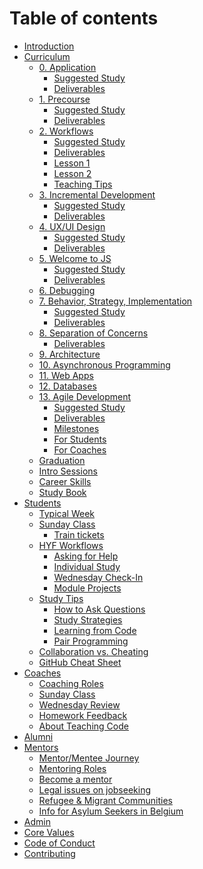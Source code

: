 # Table of contents

- [Introduction](README.md)
- [Curriculum](curriculum/README.md)
  - [0. Application](./curriculum/application/README.md) <!-- show communication, motivation and attention to detail -->
    - [Suggested Study](./curriculum/application/suggested-study.md)
    - [Deliverables](./curriculum/application/deliverables.md)
  - [1. Precourse](./curriculum/precourse/README.md) <!-- prepare your computer and github account -->
    - [Suggested Study](./curriculum/precourse/suggested-study.md)
    - [Deliverables](./curriculum/precourse/deliverables.md)
  - [2. Workflows](./curriculum/workflows/README.md) <!-- learn your dev environment, vocabulary and workflows -->
    - [Suggested Study](./curriculum/workflows/suggested-study.md)
    - [Deliverables](./curriculum/workflows/deliverables.md)
    - [Lesson 1](./curriculum/workflows/lesson-1.md)
    - [Lesson 2](./curriculum/workflows/lesson-2.md)
      <!-- - [Assessment](./curriculum/workflows/assessment.md) -->
    - [Teaching Tips](./curriculum/workflows/teaching-tips.md)
  - [3. Incremental Development](./curriculum/incremental-development/README.md) <!-- learn to plan a project and work in a group -->
    - [Suggested Study](./curriculum/incremental-development/suggested-study.md)
    - [Deliverables](./curriculum/incremental-development/deliverables.md)
      <!-- - [Lesson 1](./curriculum/incremental-development/lesson-1.md) -->
      <!-- - [Lesson 2](./curriculum/incremental-development/lesson-2.md) -->
      <!-- - [Lesson 3](./curriculum/incremental-development/lesson-3.md) -->
      <!-- - [Assessment](./curriculum/incremental-development/assessment.md) -->
      <!-- - [Teaching Tips](./curriculum/incremental-development/teaching-tips.md) -->
  - [4. UX/UI Design](./curriculum/ux-ui-design/README.md) <!-- learn to use take the user's perspective and build what they need -->
    - [Suggested Study](./curriculum/ux-ui-design/suggested-study.md)
    - [Deliverables](./curriculum/ux-ui-design/deliverables.md)
      <!-- - [Lesson 1](./curriculum/ux-ui-design/lesson-1.md) -->
      <!-- - [Lesson 2](./curriculum/ux-ui-design/lesson-2.md) -->
      <!-- - [Assessment](./curriculum/ux-ui-design/assessment.md) -->
      <!-- - [Teaching Tips](./curriculum/ux-ui-design/teaching-tips.md) -->
  - [5. Welcome to JS](./curriculum/welcome-to-js/README.md) <!-- learn the basic syntax of JS and how to read programs that use it -->
    - [Suggested Study](./curriculum/welcome-to-js/suggested-study.md)
    - [Deliverables](./curriculum/welcome-to-js/deliverables.md)
      <!-- - [Lesson 1](./curriculum/welcome-to-js/lesson-1.md) -->
      <!-- - [Lesson 2](./curriculum/welcome-to-js/lesson-2.md) -->
      <!-- - [Assessment](./curriculum/welcome-to-js/assessment.md) -->
      <!-- - [Teaching Tips](./curriculum/welcome-to-js/teaching-tips.md) -->
  - [6. Debugging](./curriculum/debugging/README.md) <!-- learn to step through, analyze, fix and refactor programs that handle user input -->
     <!-- - [Suggested Study](./curriculum/debugging/suggested-study.md) -->
     <!-- - [Deliverables](./curriculum/debugging/deliverables.md) -->
     <!-- - [Lesson 1](./curriculum/debugging/lesson-1.md) -->
     <!-- - [Lesson 2](./curriculum/debugging/lesson-2.md) -->
     <!-- - [Lesson 3](./curriculum/debugging/lesson-3.md) -->
     <!-- - [Lesson 4](./curriculum/debugging/lesson-4.md) -->
     <!-- - [Assessment](./curriculum/debugging/assessment.md) -->
     <!-- - [Teaching Tips](./curriculum/debugging/teaching-tips.md) -->
  - [7. Behavior, Strategy, Implementation](./curriculum/behavior-strategy-implementation/README.md) <!-- learn to analyze, test, write and review solutions to coding challenges -->
    - [Suggested Study](./curriculum/behavior-strategy-implementation/suggested-study.md)
    - [Deliverables](./curriculum/behavior-strategy-implementation/deliverables.md)
      <!-- - [Lesson 1](./curriculum/behavior-strategy-implementation/lesson-1.md) -->
      <!-- - [Lesson 2](./curriculum/behavior-strategy-implementation/lesson-2.md) -->
      <!-- - [Lesson 3](./curriculum/behavior-strategy-implementation/lesson-3.md) -->
      <!-- - [Assessment](./curriculum/behavior-strategy-implementation/assessment.md) -->
      <!-- - [Teaching Tips](./curriculum/behavior-strategy-implementation/teaching-tips.md) -->
  - [8. Separation of Concerns](./curriculum/separation-of-concerns/README.md) <!-- learn about function roles, event-driven programming, code splitting and the DOM -->
       <!-- - [Suggested Study](./curriculum/separation-of-concerns/suggested-study.md) -->
    - [Deliverables](./curriculum/separation-of-concerns/deliverables.md)
      <!-- - [Lesson 1](./curriculum/separation-of-concerns/lesson-1.md) -->
      <!-- - [Lesson 2](./curriculum/separation-of-concerns/lesson-2.md) -->
      <!-- - [Lesson 3](./curriculum/separation-of-concerns/lesson-3.md) -->
      <!-- - [Assessment](./curriculum/separation-of-concerns/assessment.md) -->
      <!-- - [Teaching Tips](./curriculum/separation-of-concerns/teaching-tips.md) -->
  - [9. Architecture](./curriculum/architecture/README.md) <!-- architecture, layers, persistence, ... -->
    <!-- - [Suggested Study](./curriculum/architecture/suggested-study.md) -->
    <!-- - [Deliverables](./curriculum/architecture/deliverables.md) -->
    <!-- - [Lesson 1](./curriculum/architecture/lesson-1.md) -->
    <!-- - [Lesson 2](./curriculum/architecture/lesson-2.md) -->
    <!-- - [Lesson 3](./curriculum/architecture/lesson-3.md) -->
    <!-- - [Lesson 4](./curriculum/architecture/lesson-4.md) -->
    <!-- - [Assessment](./curriculum/architecture/assessment.md) -->
    <!-- - [Teaching Tips](./curriculum/architecture/teaching-tips.md) -->
  - [10. Asynchronous Programming](./curriculum/asynchronous-programming/README.md) <!-- learn how the event loop works, and fetch+render data from an API using async functions -->
    <!-- - [Suggested Study](./curriculum/asynchronous-programming/suggested-study.md) -->
    <!-- - [Deliverables](./curriculum/asynchronous-programming/deliverables.md) -->
    <!-- - [Lesson 1](./curriculum/asynchronous-programming/lesson-1.md) -->
    <!-- - [Lesson 2](./curriculum/asynchronous-programming/lesson-2.md) -->
    <!-- - [Lesson 3](./curriculum/asynchronous-programming/lesson-3.md) -->
    <!-- - [Assessment](./curriculum/asynchronous-programming/assessment.md) -->
    <!-- - [Teaching Tips](./curriculum/asynchronous-programming/teaching-tips.md) -->
  - [11. Web Apps](./curriculum/web-apps/README.md) <!-- learn to plan and build fullstack applications that read and write from the file system -->
      <!-- - [Suggested Study](./curriculum/web-apps/suggested-study.md) -->
      <!-- - [Deliverables](./curriculum/web-apps/deliverables.md) -->
      <!-- - [Lesson 1](./curriculum/web-apps/lesson-1.md) -->
      <!-- - [Lesson 2](./curriculum/web-apps/lesson-2.md) -->
      <!-- - [Lesson 3](./curriculum/web-apps/lesson-3.md) -->
      <!-- - [Lesson 4](./curriculum/web-apps/lesson-4.md) -->
      <!-- - [Lesson 5](./curriculum/web-apps/lesson-5.md) -->
      <!-- - [Assessment](./curriculum/web-apps/assessment.md) -->
      <!-- - [Teaching Tips](./curriculum/web-apps/teaching-tips.md) -->
  - [12. Databases](./curriculum/databases/README.md) <!-- learn to plan and build a fullstack application that reads and writes data from an SQL database -->
      <!-- - [Suggested Study](./curriculum/databases/suggested-study.md) -->
      <!-- - [Deliverables](./curriculum/deliverables/deliverables.md) -->
      <!-- - [Lesson 1](./curriculum/databases/lesson-1.md) -->
      <!-- - [Lesson 2](./curriculum/databases/lesson-2.md) -->
      <!-- - [Assessment](./curriculum/databases/assessment.md) -->
      <!-- - [Teaching Tips](./curriculum/databases/teaching-tips.md) -->
  - [13. Agile Development](./curriculum/agile-development/README.md) <!-- learn to build a full product from ideation to delivery using the agile methodology -->
    - [Suggested Study](./curriculum/agile-development/suggested-study.md)
    - [Deliverables](./curriculum/agile-development/deliverables.md)
    - [Milestones](./curriculum/agile-development/milestones.md)
    - [For Students](curriculum/final-project/for-students/README.md)
    - [For Coaches](curriculum/final-project/for-coaches.md)
        <!-- - [For Partners](curriculum/final-project/for-partners.md) -->
        <!-- - [Assessment](./curriculum/agile-development/assessment.md) -->
        <!-- - [Teaching Tips](./curriculum/agile-development/teaching-tips.md) -->
  - [Graduation](curriculum/graduation.md)
  - [Intro Sessions](./curriculum/intro-sessions.md)
  - [Career Skills](curriculum/career-skills.md)
  - [Study Book](https://hackyourfuture.github.io/study)
- [Students](students/README.md)
  - [Typical Week](students/typical-week.md)
  - [Sunday Class](students/sunday-class/README.md)
    - [Train tickets](students/sunday-class/train-tickets.md)
  - [HYF Workflows](students/hyf-workflows/README.md)
    - [Asking for Help](students/hyf-workflows/asking-for-help.md)
    - [Individual Study](students/hyf-workflows/individual-study.md)
    - [Wednesday Check-In](students/hyf-workflows/wednesday-check-in.md)
    - [Module Projects](students/hyf-workflows/module-projects.md)
  - [Study Tips](students/study-tips/README.md)
    - [How to Ask Questions](students/study-tips/how-to-ask-questions.md)
    - [Study Strategies](students/study-tips/study-strategies.md)
    - [Learning from Code](students/study-tips/learning-from-code.md)
    - [Pair Programming](students/study-tips/pair-programming.md)
  - [Collaboration vs. Cheating](students/collaboration-vs-cheating.md)
  - [GitHub Cheat Sheet](students/github-cheat-sheet.md)
- [Coaches](coaches/README.md)
  - [Coaching Roles](coaches/coaching-roles.md)
  - [Sunday Class](coaches/sunday-class.md)
  - [Wednesday Review](coaches/wednesday-review.md)
  - [Homework Feedback](coaches/homework-feedback.md)
  - [About Teaching Code](coaches/about-teaching-code.md)
- [Alumni](alumni.md)
- [Mentors](mentors/README.md)
  - [Mentor/Mentee Journey](mentors/mentor-mentee-journey.md)
  - [Mentoring Roles](mentors/mentoring-roles.md)
  - [Become a mentor](mentors/become-a-mentor.md)
  - [Legal issues on jobseeking](mentors/legal-issues-on-jobseeking.md)
  - [Refugee & Migrant Communities](mentors/refugee-communities.md)
  - [Info for Asylum Seekers in Belgium](mentors/asylum-seekers.md)
- [Admin](admin.md)
- [Core Values](core-values.md)
- [Code of Conduct](code-of-conduct.md)
- [Contributing](contributing.md)
